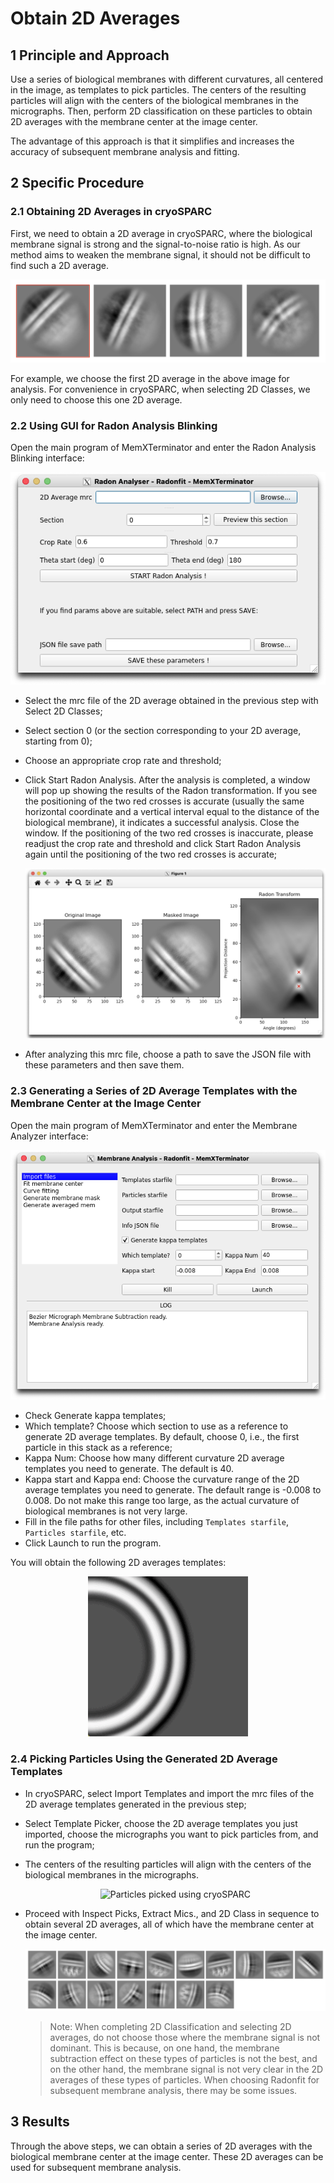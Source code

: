 # Obtain 2D Averages

## 1 Principle and Approach
Use a series of biological membranes with different curvatures, all centered in the image, as templates to pick particles. The centers of the resulting particles will align with the centers of the biological membranes in the micrographs. Then, perform 2D classification on these particles to obtain 2D averages with the membrane center at the image center.

The advantage of this approach is that it simplifies and increases the accuracy of subsequent membrane analysis and fitting.

## 2 Specific Procedure

### 2.1 Obtaining 2D Averages in cryoSPARC

First, we need to obtain a 2D average in cryoSPARC, where the biological membrane signal is strong and the signal-to-noise ratio is high. As our method aims to weaken the membrane signal, it should not be difficult to find such a 2D average.

<center><img src="../../img/1_1.png" alt="A typical biological membrane 2D average, choose the first one for analysis"></center>

For example, we choose the first 2D average in the above image for analysis. For convenience in cryoSPARC, when selecting 2D Classes, we only need to choose this one 2D average.

### 2.2 Using GUI for Radon Analysis Blinking
Open the main program of MemXTerminator and enter the Radon Analysis Blinking interface:

<center><img src="../../img/2_1-1.png" alt="Radon Analysis Blinking Interface"></center>

* Select the mrc file of the 2D average obtained in the previous step with Select 2D Classes;
* Select section 0 (or the section corresponding to your 2D average, starting from 0);
* Choose an appropriate crop rate and threshold;
* Click Start Radon Analysis. After the analysis is completed, a window will pop up showing the results of the Radon transformation. If you see the positioning of the two red crosses is accurate (usually the same horizontal coordinate and a vertical interval equal to the distance of the biological membrane), it indicates a successful analysis. Close the window. If the positioning of the two red crosses is inaccurate, please readjust the crop rate and threshold and click Start Radon Analysis again until the positioning of the two red crosses is accurate;

    <center><img src="../../img/1_3.png" alt="Successful Radon Analysis Example"></center>

* After analyzing this mrc file, choose a path to save the JSON file with these parameters and then save them.

### 2.3 Generating a Series of 2D Average Templates with the Membrane Center at the Image Center
Open the main program of MemXTerminator and enter the Membrane Analyzer interface:
    <center><img src="../../img/1_4.png" alt="Membrane Analyzer Interface"></center>

* Check Generate kappa templates;
* Which template? Choose which section to use as a reference to generate 2D average templates. By default, choose 0, i.e., the first particle in this stack as a reference;
* Kappa Num: Choose how many different curvature 2D average templates you need to generate. The default is 40.
* Kappa start and Kappa end: Choose the curvature range of the 2D average templates you need to generate. The default range is -0.008 to 0.008. Do not make this range too large, as the actual curvature of biological membranes is not very large.
* Fill in the file paths for other files, including `Templates starfile`, `Particles starfile`, etc.
* Click Launch to run the program.

You will obtain the following 2D averages templates:
<center><img src="../../img/kappa-templates-image.gif" alt="Generated 2D Average Templates"></center>

### 2.4 Picking Particles Using the Generated 2D Average Templates
* In cryoSPARC, select Import Templates and import the mrc files of the 2D average templates generated in the previous step;
* Select Template Picker, choose the 2D average templates you just imported, choose the micrographs you want to pick particles from, and run the program;
* The centers of the resulting particles will align with the centers of the biological membranes in the micrographs.

    <center><img src="../../img/1_5.png" alt="Particles picked using cryoSPARC"></center>

* Proceed with Inspect Picks, Extract Mics., and 2D Class in sequence to obtain several 2D averages, all of which have the membrane center at the image center.

    <center><img src="../../img/1_6.png" alt="Obtained 2D Averages"></center>

    > Note: When completing 2D Classification and selecting 2D averages, do not choose those where the membrane signal is not dominant. This is because, on one hand, the membrane subtraction effect on these types of particles is not the best, and on the other hand, the membrane signal is not very clear in the 2D averages of these types of particles. When choosing Radonfit for subsequent membrane analysis, there may be some issues.

## 3 Results

Through the above steps, we can obtain a series of 2D averages with the biological membrane center at the image center. These 2D averages can be used for subsequent membrane analysis.